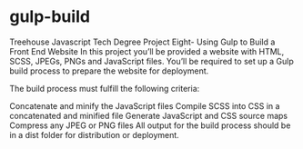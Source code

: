# gulp-build
Treehouse Javascript Tech Degree Project Eight- Using Gulp to Build a Front End Website
In this project you’ll be provided a website with HTML, SCSS, JPEGs, PNGs and JavaScript files. You’ll be required to set up a Gulp build process to prepare the website for deployment.

The build process must fulfill the following criteria:

Concatenate and minify the JavaScript files
Compile SCSS into CSS in a concatenated and minified file
Generate JavaScript and CSS source maps
Compress any JPEG or PNG files
All output for the build process should be in a dist folder for distribution or deployment.
